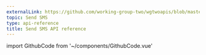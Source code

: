 ```yaml
---
externalLink: https://github.com/working-group-two/wgtwoapis/blob/master/wgtwo/messaging/messagecore.proto
topic: Send SMS
type: api-reference
title: Send SMS API reference
---
```

import GithubCode from '~/components/GithubCode.vue'

<GithubCode :to="$frontmatter.externalLink" :title="$frontmatter.title" />
